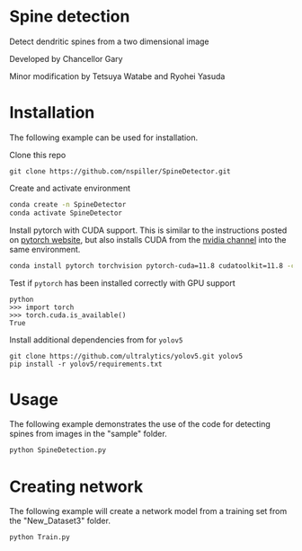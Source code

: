 
# Spine detection
Detect dendritic spines from a two dimensional image

Developed by Chancellor Gary

Minor modification by Tetsuya Watabe and Ryohei Yasuda


# Installation
The following example can be used for installation. 

Clone this repo
```
git clone https://github.com/nspiller/SpineDetector.git
```

Create and activate environment

```bash
conda create -n SpineDetector
conda activate SpineDetector
```

Install pytorch with CUDA support. This is similar to the instructions posted on [pytorch website](https://pytorch.org/get-started/locally/), but also installs CUDA from the [nvidia channel](https://anaconda.org/nvidia/cuda-toolkit) into the same environment.

```bash
conda install pytorch torchvision pytorch-cuda=11.8 cudatoolkit=11.8 -c pytorch -c nvidia
```

Test if `pytorch` has been installed correctly with GPU support
```
python
>>> import torch
>>> torch.cuda.is_available()
True
```

Install additional dependencies from for `yolov5`
```
git clone https://github.com/ultralytics/yolov5.git yolov5
pip install -r yolov5/requirements.txt
```


# Usage
The following example demonstrates the use of the code for detecting spines from images in the "sample" folder.

```bash
python SpineDetection.py
```

# Creating network
The following example will create a network model from a training set from the "New_Dataset3" folder.

```bash
python Train.py
```
